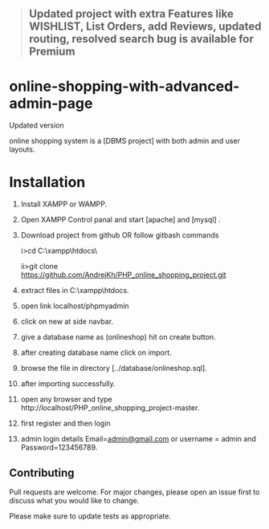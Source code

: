 > ## Updated project with extra Features like WISHLIST, List Orders, add Reviews, updated routing, resolved search bug is available for Premium 

# online-shopping-with-advanced-admin-page
Updated version

online shopping system is a [DBMS project] with both admin and user layouts.

# Installation

1. Install XAMPP or WAMPP.

2. Open XAMPP Control panal and start [apache] and [mysql] .

3. Download project from github
    OR follow gitbash commands
    
    i>cd C:\\xampp\htdocs\
    
    ii>git clone https://github.com/AndrejKh/PHP_online_shopping_project.git
    
4. extract files in C:\\xampp\htdocs\.

5. open link localhost/phpmyadmin

6. click on new at side navbar.

7. give a database name as (onlineshop) hit on create button.

8. after creating database name click on import.

9. browse the file in directory [../database/onlineshop.sql].

10. after importing successfully.

11. open any browser and type http://localhost/PHP_online_shopping_project-master.

12. first register and then login

13. admin login details  Email=admin@gmail.com or username = admin and Password=123456789.

## Contributing
Pull requests are welcome. For major changes, please open an issue first to discuss what you would like to change.

Please make sure to update tests as appropriate.
